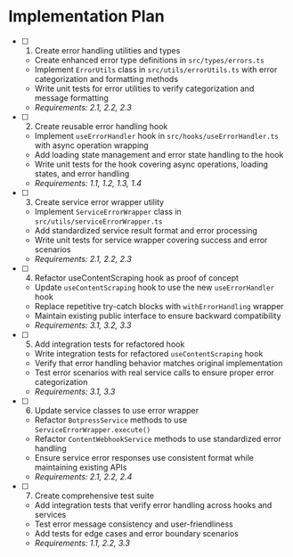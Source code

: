# Implementation Plan

- [ ] 1. Create error handling utilities and types
  - Create enhanced error type definitions in `src/types/errors.ts`
  - Implement `ErrorUtils` class in `src/utils/errorUtils.ts` with error categorization and formatting methods
  - Write unit tests for error utilities to verify categorization and message formatting
  - _Requirements: 2.1, 2.2, 2.3_

- [ ] 2. Create reusable error handling hook
  - Implement `useErrorHandler` hook in `src/hooks/useErrorHandler.ts` with async operation wrapping
  - Add loading state management and error state handling to the hook
  - Write unit tests for the hook covering async operations, loading states, and error handling
  - _Requirements: 1.1, 1.2, 1.3, 1.4_

- [ ] 3. Create service error wrapper utility
  - Implement `ServiceErrorWrapper` class in `src/utils/serviceErrorWrapper.ts`
  - Add standardized service result format and error processing
  - Write unit tests for service wrapper covering success and error scenarios
  - _Requirements: 2.1, 2.2, 2.3_

- [ ] 4. Refactor useContentScraping hook as proof of concept
  - Update `useContentScraping` hook to use the new `useErrorHandler` hook
  - Replace repetitive try-catch blocks with `withErrorHandling` wrapper
  - Maintain existing public interface to ensure backward compatibility
  - _Requirements: 3.1, 3.2, 3.3_

- [ ] 5. Add integration tests for refactored hook
  - Write integration tests for refactored `useContentScraping` hook
  - Verify that error handling behavior matches original implementation
  - Test error scenarios with real service calls to ensure proper error categorization
  - _Requirements: 3.1, 3.3_

- [ ] 6. Update service classes to use error wrapper
  - Refactor `BotpressService` methods to use `ServiceErrorWrapper.execute()`
  - Refactor `ContentWebhookService` methods to use standardized error handling
  - Ensure service error responses use consistent format while maintaining existing APIs
  - _Requirements: 2.1, 2.2, 2.4_

- [ ] 7. Create comprehensive test suite
  - Add integration tests that verify error handling across hooks and services
  - Test error message consistency and user-friendliness
  - Add tests for edge cases and error boundary scenarios
  - _Requirements: 1.1, 2.2, 3.3_